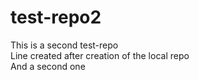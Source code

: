 test-repo2
==========

This is a second test-repo
<br>
Line created after creation of the local repo
<br>
And a second one
